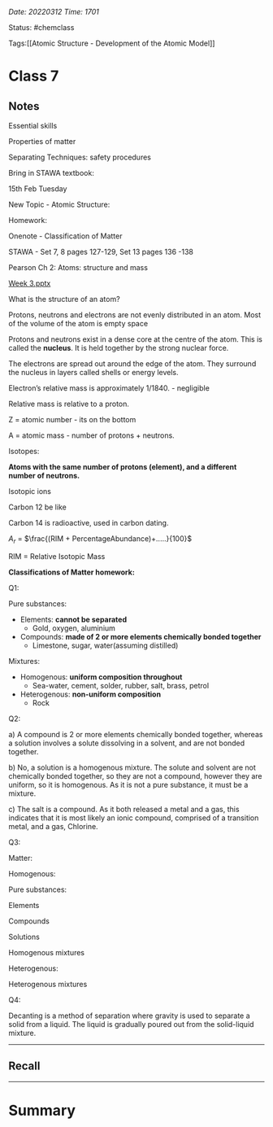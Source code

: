 *Date: 20220312 Time: 1701*


Status: #chemclass

Tags:[[Atomic Structure - Development of the Atomic Model]]


# Class 7


## Notes
Essential skills

Properties of matter

Separating Techniques: safety procedures

Bring in STAWA textbook:

15th Feb Tuesday

New Topic - Atomic Structure:

Homework:

Onenote - Classification of Matter

STAWA - Set 7, 8 pages 127-129, Set 13 pages 136 -138

Pearson Ch 2: Atoms: structure and mass

[Week 3.pptx](https://s3-us-west-2.amazonaws.com/secure.notion-static.com/0cccd493-3033-43e5-9258-459052dc27ab/Week_3.pptx)

What is the structure of an atom?

Protons, neutrons and electrons are not evenly distributed in an atom. Most of the volume of the atom is empty space

Protons and neutrons exist in a dense core at the centre of the atom. This is called the **nucleus**. It is held together by the strong nuclear force.

The electrons are spread out around the edge of the atom. They surround the nucleus in layers called shells or energy levels.

Electron’s relative mass is approximately 1/1840. - negligible

Relative mass is relative to a proton.

Z = atomic number - its on the bottom

A = atomic mass - number of protons + neutrons.

Isotopes:

**Atoms with the same number of protons (element), and a different number of neutrons.**

Isotopic ions

Carbon 12 be like

Carbon 14 is radioactive, used in carbon dating.

$A_r$ = $\frac{(RIM + PercentageAbundance)+.....}{100}$

RIM = Relative Isotopic Mass

**Classifications of Matter homework:**

Q1:

Pure substances:

-   Elements: **cannot be separated**
    -   Gold, oxygen, aluminium
-   Compounds: **made of 2 or more elements chemically bonded together**
    -   Limestone, sugar, water(assuming distilled)

Mixtures:

-   Homogenous: **uniform composition throughout**
    -   Sea-water, cement, solder, rubber, salt, brass, petrol
-   Heterogenous: **non-uniform composition**
    -   Rock

Q2:

a) A compound is 2 or more elements chemically bonded together, whereas a solution involves a solute dissolving in a solvent, and are not bonded together.

b) No, a solution is a homogenous mixture. The solute and solvent are not chemically bonded together, so they are not a compound, however they are uniform, so it is homogenous. As it is not a pure substance, it must be a mixture.

c) The salt is a compound. As it both released a metal and a gas, this indicates that it is most likely an ionic compound, comprised of a transition metal, and a gas, Chlorine.

Q3:

Matter:

Homogenous:

Pure substances:

Elements

Compounds

Solutions

Homogenous mixtures

Heterogenous:

Heterogenous mixtures

Q4:

Decanting is a method of separation where gravity is used to separate a solid from a liquid. The liquid is gradually poured out from the solid-liquid mixture.





---
## Recall








---

# Summary